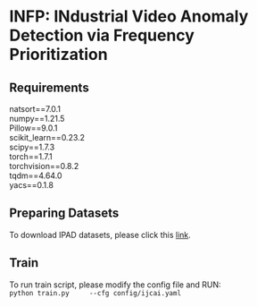 # INFP: INdustrial Video Anomaly Detection via Frequency Prioritization

## Requirements
natsort==7.0.1  
numpy==1.21.5  
Pillow==9.0.1  
scikit_learn==0.23.2  
scipy==1.7.3  
torch==1.7.1  
torchvision==0.8.2  
tqdm==4.64.0  
yacs==0.1.8  


## Preparing Datasets
To download IPAD datasets, please click this [link](https://drive.google.com/file/d/1etL8kQ-veabLzTFGeC-Zzi8yBIUAt92R/view?usp=drive_link).

## Train
To run train script, please modify the config file and RUN:  
`python train.py     --cfg config/ijcai.yaml`
